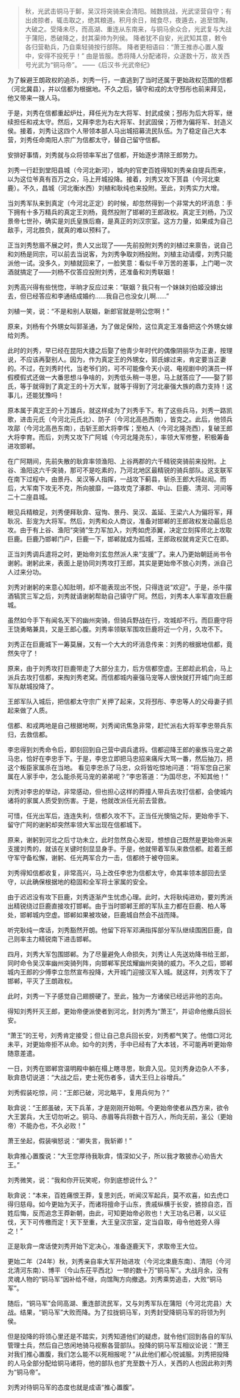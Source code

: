 > 秋，光武击铜马于鄡，吴汉将突骑来会清阳。贼数挑战，光武坚营自守；有出卤掠者，辄击取之，绝其粮道。积月余日，贼食尽，夜遁去，追至馆陶，大破之。受降未尽，而高湖、重连从东南来，与铜马余众合，光武复与大战于蒲阳，悉破降之，封其渠帅为列侯。
> 降者犹不自安，光武知其意，敕令各归营勒兵，乃自乘轻骑按行部陈。
> 降者更相语曰：“萧王推赤心置人腹中，安得不投死乎！”
> 由是皆服。悉将降人分配诸将，众遂数十万，故关西号光武为“铜马帝”。
> ——《后汉书·光武帝纪》

为了躲避王朗政权的追杀，刘秀一行，一直逃到了当时还属于更始政权范围的信都（河北冀县），并以信都为根据地。不久之后，镇守和戎的太守邳彤也前来拜见，他又带来一拨人马。

于是，刘秀在信都重起炉灶，拜任光为左大将军、封武成侯；邳彤为后大将军，继续担任和戎太守。然后，又拜李忠为右大将军、封武固侯；万修为偏将军、封造义侯。接着，刘秀让这四个人带领本部人马出城招募流民队伍。为了稳定自己大本营，刘秀任命南阳人宗广为信都太守，替自己留守信都。

安排好事情，刘秀就与众将领率军出了信都，开始逐步清除王郎势力。

刘秀一行赶到堂阳县城（今河北新河），城内的官吏百姓得知刘秀亲自提兵而来，以为这位爷真有百万之众，马上开城投降。接着，刘秀又攻下贳县（今河北束鹿）。不久，昌城（河北衡水西）刘植和耿纯也来投附。至此，刘秀实力大增。

当刘秀军队来到真定（今河北正定）的时候，却忽然得到一个非常大的坏消息：手下拥有十多万精兵的真定王刘杨，竟然投附了邯郸的王郎政权。真定王刘杨，乃汉景帝七世孙，确实是刘氏皇族后裔，是真正的刘汉宗室。这方力量，如果成为自己敌手，河北胜负，就真的难以预料了。

正当刘秀愁眉不展之时，贵人又出现了——先前投附刘秀的刘植过来禀告，说自己和刘杨是同宗，可以前去当说客，为刘秀争取刘杨投附。刘植主动请缨，刘秀只能派他一试。没多久，刘植就回来了，一脸笑意：看似千辛万苦的差事，上门喝一次酒就搞定了——刘杨不仅答应投附刘秀，还准备和刘秀联姻！

刘秀高兴得有些恍惚，半晌才反应过来：“联姻？我只有一个妹妹刘伯姬没嫁出去，但已经答应和李通结成婚约……我自己也没女儿啊……”

刘植一笑，说：“不是和别人联姻，新郎官就是明公您啊！”

原来，刘杨有个外甥女叫郭圣通，为了做足保险，这位真定王准备把这个外甥女嫁给刘秀。

此时的刘秀，早已经在昆阳大捷之后娶了他青少年时代的偶像阴丽华为正妻，按理说，不应该再娶别人。因为，作为真定王的外甥女，郭氏嫁过来，肯定要当正妻的。不过，在刘秀时代，当老爷们的，可不可能像今天小说、电视剧中的演员一样假模假式还做一大番思想斗争啥的，刘秀低头稍一寻思，马上就答应了——娶了郭氏，等于就得到了真定王的十万大军，就等于得到了河北豪强大族的鼎力支持！这事儿，还能犹豫吗！

原本属于真定王的十万雄兵，就这样成为了刘秀手下。有了这些兵马，刘秀一路凯歌，进击元氏（今河北元氏北）、防子（今河北高邑西南），皆克之。此后，他领兵攻鄗（今河北高邑东南），击斩王郎大将李恽；至柏人（今河北隆尧西），复破王郎大将李育。而后，刘秀又攻下广阿城（今河北隆尧东），率领大军修整，积极筹备进攻邯郸。

在广阿期间，先前失散的耿弇率领渔阳、上谷两郡的六千精锐突骑前来投附。上谷、渔阳这六千突骑，那可不是吃素的，乃河北地区最精锐的骑兵部队。这支联军在南下过程中，由景丹、吴汉等人指挥，一战攻下蓟县，斩杀王郎大将赵闳。而后，大军南下攻无不克，所向披靡，一路攻克了涿郡、中山、巨鹿、清河、河间等二十二座县城。

眼见兵精粮足，刘秀便拜耿弇、寇恂、景丹、吴汉、盖延、王梁六人为偏将军，拜耿况、彭宠为大将军。然后，刘秀和众人商议，准备对邯郸的王郎政权发动最后总攻。由于有上谷、渔阳“突骑”生力军加入，刘秀如虎添翼，决定立刻挥师北上攻取巨鹿。巨鹿乃邯郸门户，巨鹿一下，邯郸就成为孤城，王郎政权就肯定灭亡在即。

正当刘秀调兵遣将之时，更始帝刘玄忽然派人来“支援”了。来人乃更始朝廷尚书令谢躬。谢躬此来，表面上是协同刘秀攻打王郎，其实是更始帝不放心刘秀，派自己人过来分功。

刘秀对谢躬的来意心知肚明，却不能表现出不悦，只得连说“欢迎”。于是，杀牛摆酒犒赏三军之后，刘秀就请谢躬帮助自己镇守广阿。然后，刘秀本人率军直攻巨鹿城。

虽然如今手下有闻名天下的幽州突骑，但骑兵野战在行，攻城却不行。而巨鹿守将王饶勇略兼具，又是王郎心腹。刘秀率领联军围攻巨鹿将近一个月，久攻不下。

刘秀正在巨鹿城下一筹莫展，又有一个大大的坏消息传来：刘秀的根据地信都，竟然失守了！

原来，由于刘秀攻打巨鹿带走了大部分主力，后方信都空虚。王郎趁此机会，马上派兵去攻打信都，来掏刘秀老窝。而信都城内豪强马宠等人很快就打开城门向王郎军队献城投降了。

王郎军队入城后，把信都太守宗广关押了起来，又将邳彤、李忠等人的父母妻子抓起来做了人质。

信都、和戎两地是自己根据地啊，刘秀闻讯焦急非常，赶忙派右大将军李忠带兵东归，去救信都。

李忠得到刘秀命令后，即刻回到自己营中调兵遣将。信都迎降王郎的豪族马宠之弟马忠，恰好在李忠手下。于是，李忠立即把马忠招来痛斥大骂一番，然后抽刀，把这个叛臣家属杀在当地。
看见李忠杀了马忠，众将皆吃惊地问道：“将军您自己家属在人家手中，怎么能杀死马宠的弟弟呢？”李忠答道：“为国尽忠，不知其他！”

刘秀对李忠的举动，非常感动，但也担心这样的莽撞人带兵去攻打信都，会使城内诸将的家属人质受到伤害。于是，他就改派任光前去营救。

可惜，任光出军后，连连失利，信都久攻不下。正当任光懊恼之际，更始帝手下、留守广阿的谢躬却突然率领大军出现在信都城下。

原来，谢躬到河北之后寸功未立，此时忽然良心发现，想想自己既然是更始帝派来支援刘秀的，就该在关键时刻显显身手。于是，他就带着军队来救信都。趁着王郎守军守备松懈，谢躬、任光两军合力一击，信都终于被夺回来。

刘秀得知信都收复，非常高兴，马上改任李忠为信都太守，命其率领本部回去坚守，以此确保根据地的稳固和全军将士家属的安全。

由于迟迟没有攻下巨鹿，刘秀逐渐产生忧虑心理。此时，大将耿纯进劝，要刘秀派出精锐绕过巨鹿直接攻打邯郸。由于当时邯郸王郎的军队主力都在巨鹿、柏人等处，邯郸城内空虚。邯郸如果被攻破，巨鹿城自然会不战而降。

听完耿纯一席话，刘秀豁然开朗。他留下将军邓满指挥部分军队继续围困巨鹿，自己则率主力精锐南下进击邯郸。

四月，刘秀大军包围邯郸。为了尽量避免人命损失，刘秀让人先送劝降书给王郎，同时命令吴汉率幽州突骑列阵，向邯郸军民炫耀幽州突骑的威力。不久之后，邯郸城内王郎的少傅李立忽然宣布投降，大开城门迎接汉军入城。就这样，刘秀攻下了邯郸，平灭了王朗政权。

此时，刘秀一下子感觉自己翅膀硬了。至此，独为一方诸侯已经远非他的志向。

得知刘秀歼灭王郎，更始帝便派使者到河北，封刘秀为“萧王”，并诏命他撤兵回长安。

“萧王”的王号，刘秀肯定接受；但让自己息兵回长安，刘秀都气笑了。他借口河北未平，对更始帝拒不从命。如今的刘秀，手中已经有了大本钱，不可能再听更始帝随意差遣。

一日，刘秀在邯郸宫温明殿中躺在榻上瞎寻思，耿弇入见。见刘秀身边杂人不多，耿弇恳切说道：“大战之后，吏士死伤者多，请大王归上谷增兵。”

刘秀假装吃惊，问：“王郎已破，河北略平，复用兵何为？”

耿弇说：“王郎虽破，天下兵革，才是刚刚开始啊。今更始帝使者从西方来，欲令大王罢兵，大王切勿听之。铜马、赤眉等兵将数十百万人，所向无前，圣公（更始帝）不能办也，不久必败！”

萧王坐起，假装嗔怒说：“卿失言，我斩卿！”

耿弇推心置腹说：“大王您厚待我耿弇，情深如父子，所以我才敢披赤心劝告大王。”

刘秀微笑，说：“我和你开玩笑呢，你到底想说什么？”

耿弇说：“本来，百姓痛恨王莽，复思刘氏，听闻汉军起兵，莫不欢喜，如去虎口得归慈母。如今更始为天子，而诸将擅命于山东，贵戚纵横于长安，掳掠自恣，百姓后悔，反而追念王莽新朝，由此，可知更始帝必败也！大王功名已著，以义征伐，天下可传檄而定！天下至重，大王皇汉宗室，定当自取，毋令他姓旁人得之！”

正是耿弇一席话使刘秀开始下定决心，准备逐鹿天下，求取帝王大位。

更始二年（24年）秋，刘秀亲自率大军开始进攻（今河北束鹿东南）、清阳（今河北清河东南）、博平（今山东茌平西北）一带的数十万“铜马军”。大战月余，没有灵魂人物的“铜马军”因补给不继，向馆陶方向撤退。刘秀乘势追击，大败“铜马军”。

随后，“铜马军”会同高湖、重连部流民军，又与刘秀军队在蒲阳（今河北完县）大战。结果，“铜马军”大败而降。为了拉拢铜马军，刘秀封受降铜马军的将领为列侯。

但是投降的将领心里还是不踏实，刘秀知道他们的疑虑，就令他们回到各自的军队管理士兵，然后自己悠闲地骑马视察各营部队。投降的铜马军互相议论说：“萧王对我们推心置腹，我们怎么能不以死相报呢？”从此他们都心悦诚服。刘秀把投降的人马全部分配给铜马诸将，他的部队也扩充至数十万人，关西的人也因此称刘秀为“铜马帝”。

刘秀对待铜马军的态度也就是成语“推心置腹”。